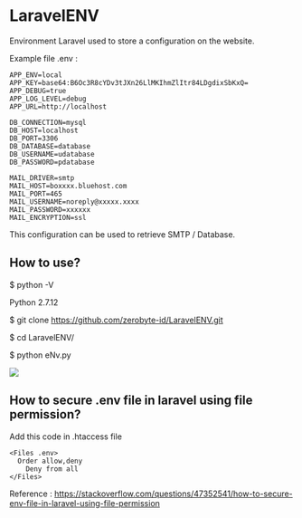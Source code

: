 # LaravelENV

Environment Laravel used to store a configuration on the website.

Example file .env : 
```
APP_ENV=local
APP_KEY=base64:B6Oc3R8cYDv3tJXn26LlMKIhmZlItr84LDgdixSbKxQ=
APP_DEBUG=true
APP_LOG_LEVEL=debug
APP_URL=http://localhost

DB_CONNECTION=mysql
DB_HOST=localhost
DB_PORT=3306
DB_DATABASE=database
DB_USERNAME=udatabase
DB_PASSWORD=pdatabase

MAIL_DRIVER=smtp
MAIL_HOST=boxxxx.bluehost.com
MAIL_PORT=465
MAIL_USERNAME=noreply@xxxxx.xxxx
MAIL_PASSWORD=xxxxxx
MAIL_ENCRYPTION=ssl
```
This configuration can be used to retrieve SMTP / Database.

## How to use?
$ python -V

Python 2.7.12

$ git clone https://github.com/zerobyte-id/LaravelENV.git

$ cd LaravelENV/

$ python eNv.py

<img src="Screenshot/Laravel-Screenshot.png">

## How to secure .env file in laravel using file permission?

Add this code in .htaccess file
```
<Files .env>
  Order allow,deny
    Deny from all
</Files>
```
Reference : https://stackoverflow.com/questions/47352541/how-to-secure-env-file-in-laravel-using-file-permission

